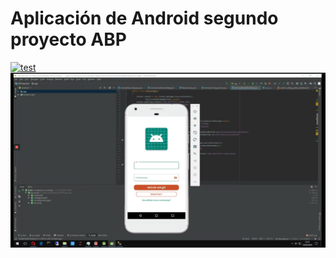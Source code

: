 # Aplicación de Android segundo proyecto ABP

[![test](https://img.youtube.com/vi/vZKlgjBxxSw/0.jpg)](https://www.youtube.com/watch?v=vZKlgjBxxSw)
![](imagenes/segundoproyecto.png)
